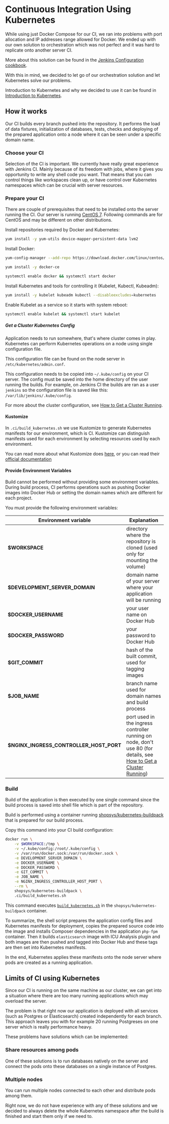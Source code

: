 # Continuous Integration Using Kubernetes
While using just Docker Compose for our CI, we ran into problems with port allocation and IP addresses range allowed for Docker.
We ended up with our own solution to orchestration which was not perfect and it was hard to replicate onto another server CI.

More about this solution can be found in the [Jenkins Configuration cookbook](../cookbook/jenkins-configuration.md).

With this in mind, we decided to let go of our orchestration solution and let Kubernetes solve our problems.

Introduction to Kubernetes and why we decided to use it can be found in [Introduction to Kubernetes](./introduction-to-kubernetes.md).

## How it works
Our CI builds every branch pushed into the repository.
It performs the load of data fixtures, initialization of databases, tests, checks and deploying of the prepared application onto a node where it can be seen under a specific domain name.

### Choose your CI
Selection of the CI is important.
We currently have really great experience with Jenkins CI.
Mainly because of its freedom with jobs, where it gives you opportunity to write any shell code you want.
That means that you can control things like workspaces clean up, or have control over Kubernetes namespaces which can be crucial with server resources.

### Prepare your CI
There are couple of prerequisites that need to be installed onto the server running the CI.
Our server is running [CentOS 7](https://www.centos.org/).
Following commands are for CentOS and may be different on other distributions.

Install repositories required by Docker and Kubernetes:
```bash
yum install -y yum-utils device-mapper-persistent-data lvm2
```

Install Docker:
```bash
yum-config-manager --add-repo https://download.docker.com/linux/centos/docker-ce.repo

yum install -y docker-ce

systemctl enable docker && systemctl start docker
```

Install Kubernetes and tools for controlling it (Kubelet, Kubectl, Kubeadm):
```bash
yum install -y kubelet kubeadm kubectl --disableexcludes=kubernetes
```

Enable Kubelet as a service so it starts with system reboot:
```bash
systemctl enable kubelet && systemctl start kubelet
```

##### Get a Cluster Kubernetes Config
Application needs to run somewhere, that's where cluster comes in play.
Kubernetes can perform Kubernetes operations on a node using single configuration file.

This configuration file can be found on the node server in `/etc/kubernetes/admin.conf`.

This configuration needs to be copied into `~/.kube/config` on your CI server.
The config must be saved into the home directory of the user running the builds.
For example, on Jenkins CI the builds are ran as a user `jenkins` so the configuration file is saved like this: `/var/lib/jenkins/.kube/config`.

For more about the cluster configuration, see [How to Get a Cluster Running](./how-to-get-a-cluster-running.md).

#### Kustomize
In `.ci/build_kubernetes.sh` we use Kustomize to generate Kubernetes manifests for our environment, which is CI.
Kustomize can distinguish manifests used for each environment by selecting resources used by each environment.

You can read more about what Kustomize does [here](./how-to-deploy-ssfw-to-google-cloud-platform.md#intro-to-kustomize), or you can read their [official documentation](https://github.com/kubernetes-sigs/kustomize/tree/master/docs)

#### Provide Environment Variables
Build cannot be performed without providing some environment variables.
During build process, CI performs operations such as pushing Docker images into Docker Hub or setting the domain names which are different for each project.

You must provide the following environment variables:

| Environment variable                    | Explanation
| --------------------                    | -----------
| **$WORKSPACE**                          | directory where the repository is cloned (used only for mounting the volume)
| **$DEVELOPMENT_SERVER_DOMAIN**          | domain name of your server where your application will be running
| **$DOCKER_USERNAME**                    | your user name on Docker Hub
| **$DOCKER_PASSWORD**                    | your password to Docker Hub
| **$GIT_COMMIT**                         | hash of the built commit, used for tagging images
| **$JOB_NAME**                           | branch name used for domain names and build process
| **$NGINX_INGRESS_CONTROLLER_HOST_PORT** | port used in the ingress controller running on node, don't use 80 (for details, see [How to Get a Cluster Running](./how-to-get-a-cluster-running.md))

### Build
Build of the application is then executed by one single command since the build process is saved into shell file which is part of the repository.

Build is performed using a container running [shopsys/kubernetes-buildpack](https://github.com/shopsys/kubernetes-buildpack) that is prepared for our build process.

Copy this command into your CI build configuration:
```bash
docker run \
    -v $WORKSPACE:/tmp \
    -v ~/.kube/config:/root/.kube/config \
    -v /var/run/docker.sock:/var/run/docker.sock \
    -e DEVELOPMENT_SERVER_DOMAIN \
    -e DOCKER_USERNAME \
    -e DOCKER_PASSWORD \
    -e GIT_COMMIT \
    -e JOB_NAME \
    -e NGINX_INGRESS_CONTROLLER_HOST_PORT \
    --rm \
    shopsys/kubernetes-buildpack \
    .ci/build_kubernetes.sh
```

This command executes [`build_kubernetes.sh`](/.ci/build_kubernetes.sh) in the `shopsys/kubernetes-buildpack` container.

To summarize, the shell script prepares the application config files and Kubernetes manifests for deployment, copies the prepared source code into the image and installs Composer dependencies in the application `php-fpm` container.
Then it builds `elasticsearch` image with ICU Analysis plugin and both images are then pushed and tagged into Docker Hub and these tags are then set into Kubernetes manifests.

In the end, Kubernetes applies these manifests onto the node server where pods are created as a running application.

## Limits of CI using Kubernetes
Since our CI is running on the same machine as our cluster, we can get into a situation where there are too many running applications which may overload the server.

The problem is that right now our application is deployed with all services (such as Postgres or Elasticsearch) created independently for each branch.
This approach leaves you with for example 20 running Postgreses on one server which is really performance heavy.

These problems have solutions which can be implemented:

### Share resources among pods
One of these solutions is to run databases natively on the server and connect the pods onto these databases on a single instance of Postgres.

### Multiple nodes
You can run multiple nodes connected to each other and distribute pods among them.

Right now, we do not have experience with any of these solutions and we decided to always delete the whole Kubernetes namespace after the build is finished and start them only if we need to.
